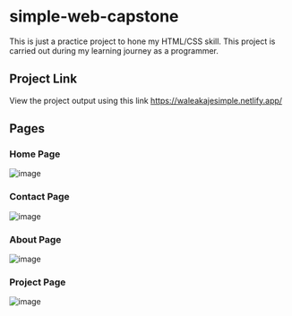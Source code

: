 # simple-web-capstone
This is just a practice project to hone my HTML/CSS skill. This project is carried out during my learning journey as a programmer. <br>

## Project Link
View the project output using this link
https://waleakajesimple.netlify.app/

## Pages

### Home Page
![image](https://drive.google.com/uc?id=1Uf7R4HBn5oA-q4XQAJcRClxR7hgZmg3g)

### Contact Page
![image](https://drive.google.com/uc?id=1Bu0MeUulKUx9TqfgXabgKVcnGCJy9PcI)

### About Page
![image](https://drive.google.com/uc?id=1vB-k_pN8hHjT6l0oQDi5VsFSIVMYUizZ)

### Project Page
![image](https://drive.google.com/uc?id=1HDoSIAwELBJ5NlKSaxbHVC4OtahxJ38j)
